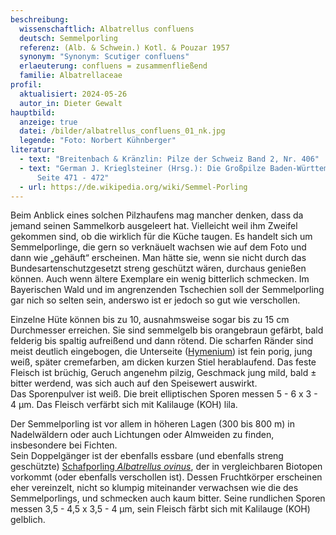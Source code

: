 ```yaml
---
beschreibung:
  wissenschaftlich: Albatrellus confluens
  deutsch: Semmelporling
  referenz: (Alb. & Schwein.) Kotl. & Pouzar 1957
  synonym: "Synonym: Scutiger confluens"
  erlaeuterung: confluens = zusammenfließend
  familie: Albatrellaceae
profil:
  aktualisiert: 2024-05-26
  autor_in: Dieter Gewalt
hauptbild:
  anzeige: true
  datei: /bilder/albatrellus_confluens_01_nk.jpg
  legende: "Foto: Norbert Kühnberger"
literatur:
  - text: "Breitenbach & Kränzlin: Pilze der Schweiz Band 2, Nr. 406"
  - text: "German J. Krieglsteiner (Hrsg.): Die Großpilze Baden-Württembergs Band 1
      Seite 471 - 472"
  - url: https://de.wikipedia.org/wiki/Semmel-Porling
---
```

Beim Anblick eines solchen Pilzhaufens mag mancher denken, dass da jemand seinen Sammelkorb ausgeleert hat. Vielleicht weil ihm Zweifel gekommen sind, ob die wirklich für die Küche taugen. Es handelt sich um Semmelporlinge, die gern so verknäuelt wachsen wie auf dem Foto und dann wie „gehäuft“ erscheinen. Man hätte sie, wenn sie nicht durch das Bundesartenschutzgesetzt streng geschützt wären, durchaus genießen können. Auch wenn ältere Exemplare ein wenig bitterlich schmecken. Im Bayerischen Wald und im angrenzenden Tschechien soll der Semmelporling gar nich so selten sein, anderswo ist er jedoch so gut wie verschollen.

Einzelne Hüte können bis zu 10, ausnahmsweise sogar bis zu 15 cm Durchmesser erreichen. Sie sind semmelgelb bis orangebraun gefärbt, bald felderig bis spaltig aufreißend und dann rötend. Die scharfen Ränder sind meist deutlich eingebogen, die Unterseite ([Hymenium](Hymenium "Glossar")) ist fein porig, jung weiß, später cremefarben, am dicken kurzen Stiel herablaufend. Das feste Fleisch ist brüchig, Geruch angenehm pilzig, Geschmack jung mild, bald ± bitter werdend, was sich auch auf den Speisewert auswirkt.\
Das Sporenpulver ist weiß. Die breit elliptischen Sporen messen 5 - 6 x 3 - 4 µm. Das Fleisch verfärbt sich mit Kalilauge (KOH) lila.

Der Semmelporling ist vor allem in höheren Lagen (300 bis 800 m) in Nadelwäldern oder auch Lichtungen oder Almweiden zu finden, insbesondere bei Fichten.\
Sein Doppelgänger ist der ebenfalls essbare (und ebenfalls streng geschützte) [Schafporling *Albatrellus ovinus*](/pilze/albatrellus-ovinus-schafporling), der in vergleichbaren Biotopen vorkommt (oder ebenfalls verschollen ist). Dessen Fruchtkörper erscheinen  eher vereinzelt, nicht so klumpig miteinander verwachsen wie die des Semmelporlings, und schmecken auch kaum bitter. Seine rundlichen Sporen messen 3,5 - 4,5 x 3,5 - 4 µm, sein Fleisch färbt sich mit Kalilauge (KOH) gelblich.